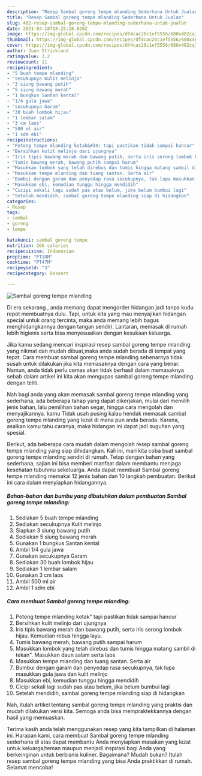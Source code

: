 ```yaml
---
description: "Resep Sambal goreng tempe mlanding Sederhana Untuk Jualan"
title: "Resep Sambal goreng tempe mlanding Sederhana Untuk Jualan"
slug: 402-resep-sambal-goreng-tempe-mlanding-sederhana-untuk-jualan
date: 2021-04-18T18:25:18.020Z
image: https://img-global.cpcdn.com/recipes/df4cac26c1ef5556/680x482cq70/sambal-goreng-tempe-mlanding-foto-resep-utama.jpg
thumbnail: https://img-global.cpcdn.com/recipes/df4cac26c1ef5556/680x482cq70/sambal-goreng-tempe-mlanding-foto-resep-utama.jpg
cover: https://img-global.cpcdn.com/recipes/df4cac26c1ef5556/680x482cq70/sambal-goreng-tempe-mlanding-foto-resep-utama.jpg
author: Juan Strickland
ratingvalue: 3.2
reviewcount: 11
recipeingredient:
- "5 buah tempe mlanding"
- "secukupnya Kulit melinjo"
- "3 siung bawang putih"
- "5 siung bawang merah"
- "1 bungkus Santan kental"
- "1/4 gula jawa"
- "secukupnya Garam"
- "30 buah lombok hijau"
- "1 lembar salam"
- "3 cm laos"
- "500 ml air"
- "1 sdm ebi"
recipeinstructions:
- "Potong tempe mlanding kotak&#34; tapi pastikan tidak sampai hancur"
- "Bersihkan kulit melinjo dari ujungnya"
- "Iris tipis bawang merah dan bawang putih, serta iris serong lombok hijau. Kemudian rebus hingga layu."
- "Tumis bawang merah, bawang putih sampai harum"
- "Masukkan lombok yang telah direbus dan tumis hingga matang sambil di tekan&#34;. Masukkan daun salam serta laos"
- "Masukkan tempe mlanding dan tuang santan. Serta air"
- "Bumbui dengan garam dan penyedap rasa secukupnya, tak lupa masukkan gula jawa dan kulit melinjo"
- "Masukkan ebi, kemudian tunggu hingga mendidih"
- "Cicipi sekali lagi sudah pas atau belum, jika belum bumbui lagi"
- "Setelah mendidih, sambal goreng tempe mlanding siap di hidangkan"
categories:
- Resep
tags:
- sambal
- goreng
- tempe

katakunci: sambal goreng tempe 
nutrition: 266 calories
recipecuisine: Indonesian
preptime: "PT18M"
cooktime: "PT47M"
recipeyield: "3"
recipecategory: Dessert

---
```



![Sambal goreng tempe mlanding](https://img-global.cpcdn.com/recipes/df4cac26c1ef5556/680x482cq70/sambal-goreng-tempe-mlanding-foto-resep-utama.jpg)

Di era  sekarang , anda memang dapat mengorder hidangan jadi tanpa kudu repot membuatnya dulu. Tapi, untuk kita yang mau menyajikan hidangan special untuk orang tercinta, maka anda memang lebih bagus menghidangkannya dengan tangan sendiri. Lantaran, memasak di rumah lebih higienis serta bisa menyesuaikan dengan kesukaan keluarga.

Jika kamu sedang mencari inspirasi resep sambal goreng tempe mlanding yang nikmat dan mudah dibuat,maka anda sudah berada di tempat yang tepat. Cara membuat sambal goreng tempe mlanding  sebenarnya tidak susah untuk dilakukan jika kita memasaknya dengan cara yang benar. Namun, anda tidak perlu cemas akan tidak berhasil dalam memasaknya 
sebab dalam artikel ini kita akan mengupas sambal goreng tempe mlanding dengan teliti.  



Nah bagi anda yang akan memasak sambal goreng tempe mlanding yang sederhana, ada beberapa tahap yang dapat dikerjakan, mulai dari memilih jenis bahan, lalu pemilihan bahan segar, hingga cara mengolah dan menyajikannya. kamu Tidak usah pusing kalau hendak memasak sambal goreng tempe mlanding yang lezat di mana pun anda berada. Karena, asalkan kamu  tahu caranya, maka hidangan ini dapat jadi suguhan yang spesial.

Berikut, ada beberapa cara mudah dalam mengolah resep sambal goreng tempe mlanding yang siap dihidangkan. Kali ini, mari kita coba buat sambal goreng tempe mlanding sendiri di rumah. Tetap dengan bahan yang sederhana, sajian ini bisa memberi manfaat dalam membantu menjaga kesehatan tubuhmu sekeluarga. Anda dapat membuat Sambal goreng tempe mlanding memakai 12 jenis bahan dan 10 langkah pembuatan. Berikut ini cara dalam menyiapkan hidangannya.

<!--inarticleads1-->

##### Bahan-bahan dan bumbu yang dibutuhkan dalam pembuatan Sambal goreng tempe mlanding:

1. Sediakan 5 buah tempe mlanding
1. Sediakan secukupnya Kulit melinjo
1. Siapkan 3 siung bawang putih
1. Sediakan 5 siung bawang merah
1. Gunakan 1 bungkus Santan kental
1. Ambil 1/4 gula jawa
1. Gunakan secukupnya Garam
1. Sediakan 30 buah lombok hijau
1. Sediakan 1 lembar salam
1. Gunakan 3 cm laos
1. Ambil 500 ml air
1. Ambil 1 sdm ebi




<!--inarticleads2-->

##### Cara membuat Sambal goreng tempe mlanding:

1. Potong tempe mlanding kotak&#34; tapi pastikan tidak sampai hancur
1. Bersihkan kulit melinjo dari ujungnya
1. Iris tipis bawang merah dan bawang putih, serta iris serong lombok hijau. Kemudian rebus hingga layu.
1. Tumis bawang merah, bawang putih sampai harum
1. Masukkan lombok yang telah direbus dan tumis hingga matang sambil di tekan&#34;. Masukkan daun salam serta laos
1. Masukkan tempe mlanding dan tuang santan. Serta air
1. Bumbui dengan garam dan penyedap rasa secukupnya, tak lupa masukkan gula jawa dan kulit melinjo
1. Masukkan ebi, kemudian tunggu hingga mendidih
1. Cicipi sekali lagi sudah pas atau belum, jika belum bumbui lagi
1. Setelah mendidih, sambal goreng tempe mlanding siap di hidangkan




Nah, itulah artikel tentang  sambal goreng tempe mlanding  yang praktis dan mudah dilakukan versi kita. Semoga anda bisa mempraktekkannya dengan hasil yang memuaskan. 

Terima kasih anda telah menggunakan resep yang kita tampilkan di halaman ini. Harapan kami, cara membuat  Sambal goreng tempe mlanding sederhana di atas dapat membantu Anda menyiapkan masakan yang lezat untuk keluarga/teman maupun menjadi inspirasi bagi Anda yang berkeinginan untuk berbisnis kuliner. Bagaimana? Mudah bukan? Itulah resep sambal goreng tempe mlanding yang bisa Anda praktikkan di rumah. Selamat mencoba!

